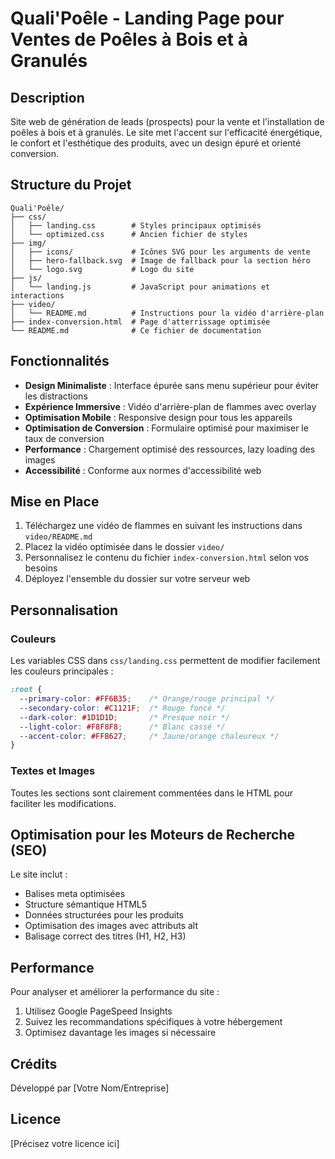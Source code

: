 # Quali'Poêle - Landing Page pour Ventes de Poêles à Bois et à Granulés

## Description

Site web de génération de leads (prospects) pour la vente et l'installation de poêles à bois et à granulés. Le site met l'accent sur l'efficacité énergétique, le confort et l'esthétique des produits, avec un design épuré et orienté conversion.

## Structure du Projet

```
Quali'Poêle/
├── css/
│   ├── landing.css        # Styles principaux optimisés
│   └── optimized.css      # Ancien fichier de styles
├── img/
│   ├── icons/             # Icônes SVG pour les arguments de vente
│   ├── hero-fallback.svg  # Image de fallback pour la section héro
│   └── logo.svg           # Logo du site
├── js/
│   └── landing.js         # JavaScript pour animations et interactions
├── video/
│   └── README.md          # Instructions pour la vidéo d'arrière-plan
├── index-conversion.html  # Page d'atterrissage optimisée
└── README.md              # Ce fichier de documentation
```

## Fonctionnalités

- **Design Minimaliste** : Interface épurée sans menu supérieur pour éviter les distractions
- **Expérience Immersive** : Vidéo d'arrière-plan de flammes avec overlay
- **Optimisation Mobile** : Responsive design pour tous les appareils
- **Optimisation de Conversion** : Formulaire optimisé pour maximiser le taux de conversion
- **Performance** : Chargement optimisé des ressources, lazy loading des images
- **Accessibilité** : Conforme aux normes d'accessibilité web

## Mise en Place

1. Téléchargez une vidéo de flammes en suivant les instructions dans `video/README.md`
2. Placez la vidéo optimisée dans le dossier `video/`
3. Personnalisez le contenu du fichier `index-conversion.html` selon vos besoins
4. Déployez l'ensemble du dossier sur votre serveur web

## Personnalisation

### Couleurs

Les variables CSS dans `css/landing.css` permettent de modifier facilement les couleurs principales :

```css
:root {
  --primary-color: #FF6B35;    /* Orange/rouge principal */
  --secondary-color: #C1121F;  /* Rouge foncé */
  --dark-color: #1D1D1D;       /* Presque noir */
  --light-color: #F8F8F8;      /* Blanc cassé */
  --accent-color: #FFB627;     /* Jaune/orange chaleureux */
}
```

### Textes et Images

Toutes les sections sont clairement commentées dans le HTML pour faciliter les modifications.

## Optimisation pour les Moteurs de Recherche (SEO)

Le site inclut :
- Balises meta optimisées
- Structure sémantique HTML5
- Données structurées pour les produits
- Optimisation des images avec attributs alt
- Balisage correct des titres (H1, H2, H3)

## Performance

Pour analyser et améliorer la performance du site :
1. Utilisez Google PageSpeed Insights
2. Suivez les recommandations spécifiques à votre hébergement
3. Optimisez davantage les images si nécessaire

## Crédits

Développé par [Votre Nom/Entreprise]

## Licence

[Précisez votre licence ici] 
